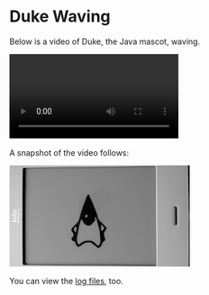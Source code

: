 # Duke Waving

Below is a video of Duke, the Java mascot, waving.

<video src="videos/duke-2019-03-22.webm" controls>
    <p>To view the video, your browser must support the WebM format with VP9 encoding.</p>
</video>

A snapshot of the video follows:

![Duke](images/duke-2019-03-22-180.png)

You can view the [log files](logs/unit-2019-03-30.log), too.
